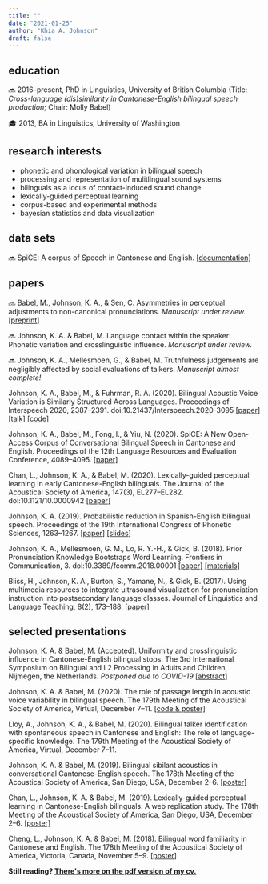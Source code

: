 ```yaml
---
title: ""
date: "2021-01-25"
author: "Khia A. Johnson"
draft: false
---
```


## education

🔜 2016–present, PhD in Linguistics, University of British Columbia (Title: *Cross-language (dis)similarity in Cantonese-English bilingual speech production*; Chair: Molly Babel)

🎓 2013, BA in Linguistics, University of Washington 


## research interests

- phonetic and phonological variation in bilingual speech
- processing and representation of mulitlingual sound systems
- bilinguals as a locus of contact-induced sound change 
- lexically-guided perceptual learning 
- corpus-based and experimental methods
- bayesian statistics and data visualization

## data sets

🔜 SpiCE: A corpus of Speech in Cantonese and English. [[documentation]](https://spice-corpus.readthedocs.io/) 

## papers

🔜 Babel, M., Johnson, K. A., & Sen, C. Asymmetries in perceptual adjustments to non-canonical pronunciations. *Manuscript under review.* [[preprint]](https://osf.io/vdpbr/)

🔜 Johnson, K. A. \& Babel, M. Language contact within the speaker: Phonetic variation and crosslinguistic influence. *Manuscript under review.* 

🔜 Johnson, K. A., Mellesmoen, G., & Babel, M. Truthfulness judgements are negligibly affected by social evaluations of talkers. *Manuscript almost complete!*

Johnson, K. A., Babel, M., & Fuhrman, R. A. (2020). Bilingual Acoustic Voice Variation is Similarly Structured Across Languages. Proceedings of Interspeech 2020, 2387–2391. doi:10.21437/Interspeech.2020-3095 [[paper]](https://doi.org/10.21437/Interspeech.2020-3095) [[talk]](https://youtu.be/vhRuEWEIRao) [[code]](https://osf.io/b6hpx/)

Johnson, K. A., Babel, M., Fong, I., & Yiu, N. (2020). SpiCE: A New Open-Access Corpus of Conversational Bilingual Speech in Cantonese and English. Proceedings of the 12th Language Resources and Evaluation Conference, 4089–4095. [[paper]](https://www.aclweb.org/anthology/2020.lrec-1.503)

Chan, L., Johnson, K. A., & Babel, M. (2020). Lexically-guided perceptual learning in early Cantonese-English bilinguals. The Journal of the Acoustical Society of America, 147(3), EL277–EL282. doi:10.1121/10.0000942 [[paper]](https://asa.scitation.org/doi/full/10.1121/10.0000942)

Johnson, K. A. (2019). Probabilistic reduction in Spanish-English bilingual speech. Proceedings of the 19th International Congress of Phonetic Sciences, 1263–1267. [[paper]](http://www.assta.org/proceedings/ICPhS2019/papers/ICPhS_1312.pdf) [[slides]](https://drive.google.com/file/d/1V69SKg24kMlh79RVGeWzFmoyO-dzYn3M/view)

Johnson, K. A., Mellesmoen, G. M., Lo, R. Y.-H., & Gick, B. (2018). Prior Pronunciation Knowledge Bootstraps Word Learning. Frontiers in Communication, 3. doi:10.3389/fcomm.2018.00001 [[paper]](https://doi.org/10.3389/fcomm.2018.00001) [[materials]](https://osf.io/h2pgm/)

Bliss, H., Johnson, K. A., Burton, S., Yamane, N., & Gick, B. (2017). Using multimedia resources to integrate ultrasound visualization for pronunciation instruction into postsecondary language classes. Journal of Linguistics and Language Teaching, 8(2), 173–188. [[paper]](https://sites.google.com/site/linguisticsandlanguageteaching/home-1/volume-8-2017-issue-2/volume-8-2017-issue-2---article-bliss-et-al)


## selected presentations

Johnson, K. A. & Babel, M. (Accepted). Uniformity and crosslinguistic influence in Cantonese-English bilingual stops. The 3rd International Symposium on Bilingual and L2 Processing in Adults and Children, Nijmegen, the Netherlands. *Postponed due to COVID-19* [[abstract]](https://drive.google.com/file/d/1ni9ohb0GPHMcBG9kEE6Kl10y3sO62GJm/view)

Johnson, K. A. & Babel, M. (2020). The role of passage length in acoustic voice variability in bilingual speech. The 179th Meeting of the Acoustical Society of America, Virtual, December 7–11. [[code & poster]](https://osf.io/b6hpx/)

Lloy, A., Johnson, K. A., & Babel, M. (2020). Bilingual talker identification with spontaneous speech in Cantonese and English: The role of language-specific knowledge. The 179th Meeting of the Acoustical Society of America, Virtual, December 7–11.

Johnson, K. A. & Babel, M. (2019). Bilingual sibilant acoustics in conversational Cantonese-English speech. The 178th Meeting of the Acoustical Society of America, San Diego, USA, December 2–6. [[poster]](https://drive.google.com/file/d/1Xl0Ku06ycDuo1xDkV1Gm10bCObEMDO1B/view)

Chan, L., Johnson, K. A. & Babel, M. (2019). Lexically-guided perceptual learning in Cantonese-English bilinguals: A web replication study. The 178th Meeting of the Acoustical Society of America, San Diego, USA, December 2–6. [[poster]](https://drive.google.com/file/d/1RDC8uld6NlmDW_CVWkDet4wvwp2GeXtz/view)

Cheng, L., Johnson, K. A. & Babel, M. (2018). Bilingual word familiarity in Cantonese and English. The 178th Meeting of the Acoustical Society of America, Victoria, Canada, November 5–9. [[poster]](https://drive.google.com/file/d/1duy2tXt5T5Ei8XVYzpA0e5laelfASI-y/view)


**Still reading? [There's more on the pdf version of my cv.](https://drive.google.com/file/d/1K-ufr5DFoXTPny2jZjyCUaYXTF_BuNyB/view)**